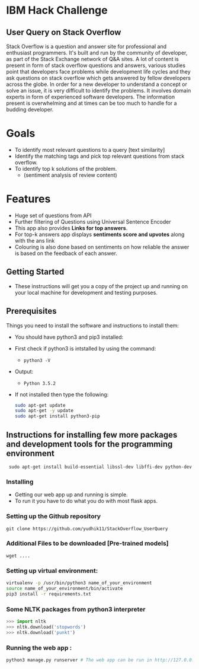 # IBM Hack Challenge

## User Query on Stack Overflow

Stack Overflow is a question and answer site for professional and enthusiast programmers.
It's built and run by the community of developer, as part of the
Stack Exchange network of Q&A sites. A lot of content is present in form of stack overflow
questions and answers, various studies point that developers face problems while
development life cycles and they ask questions on stack overflow which gets answered by
fellow developers across the globe.
In order for a new developer to understand a concept or solve an issue, it is very difficult to
identify the problems. It involves domain experts in form of experienced software
developers. The information present is overwhelming and at times can be too much to
handle for a budding developer.

# Goals

- To identify most relevant questions to a query [text similarity]
- Identify the matching tags and pick top relevant questions from stack overflow.
- To identify top k solutions of the problem.
  - (sentiment analysis of review content)

# Features

- Huge set of questions from API
- Further filtering of Questions using Universal Sentence Encoder
- This app also provides **Links for top answers**. 
- For top-k answers app displays **sentiments score and upvotes** along with the ans link
- Colouring is also done based on sentiments on how reliable the answer is based on the feedback of each answer.

## Getting Started

- These instructions will get you a copy of the project up and running on your local machine for development and testing purposes. 

## Prerequisites

Things you need to install the software and instructions to install them:

- You should have python3 and pip3 installed:

- First check if python3 is intstalled by using the command:

  - ``` python3 -V ```

- Output:

  - ```Python 3.5.2```

- If not installed then type the following:
  ```bash
  sudo apt-get update
  sudo apt-get -y update
  sudo apt-get install python3-pip
  ```

## Instructions for installing few more packages and development tools for the programming environment

``` sudo apt-get install build-essential libssl-dev libffi-dev python-dev```

### Installing

- Getting our web app up and running is simple. 
- To run it you have to do what you do with most flask apps.

### Setting up the Github repository

```
git clone https://github.com/yudhik11/StackOverflow_UserQuery
```

### Additional Files to be downloaded [Pre-trained models]

```
wget ....
```



### Setting up virtual environment:

```bash
virtualenv -p /usr/bin/python3 name_of_your_environment
source name_of_your_environment/bin/activate
pip3 install -r requirements.txt
```

### Some NLTK packages from python3 interpreter

```python
>>> import nltk
>>> nltk.download('stopwords')
>>> nltk.download('punkt')
```

### Running the web app :

```bash
python3 manage.py runserver # The web app can be run in http://127.0.0.1:8000
```






